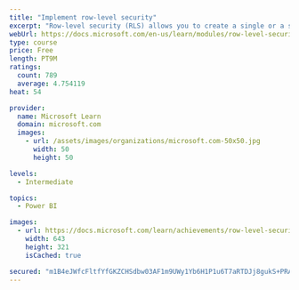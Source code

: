 ```yaml
---
title: "Implement row-level security"
excerpt: "Row-level security (RLS) allows you to create a single or a set of reports that targets data for a specific user. In this module, you will learn how to implement RLS by using either a static or dynamic method and how Microsoft Power BI simplifies testing RLS in Power BI Desktop and Power BI service."
webUrl: https://docs.microsoft.com/en-us/learn/modules/row-level-security-power-bi/
type: course
price: Free
length: PT9M
ratings:
  count: 789
  average: 4.754119
heat: 54

provider:
  name: Microsoft Learn
  domain: microsoft.com
  images:
    - url: /assets/images/organizations/microsoft.com-50x50.jpg
      width: 50
      height: 50

levels:
  - Intermediate

topics:
  - Power BI

images:
  - url: https://docs.microsoft.com/learn/achievements/row-level-security-power-bi-social.png
    width: 643
    height: 321
    isCached: true

secured: "m1B4eJWfcFltfYfGKZCHSdbw03AF1m9UWy1Yb6H1P1u6T7aRTDJj8gukS+PRAJjSeiUYHrmyb9YkItneQsBHoRP7roG2F7XbC58QV9K9XplCNkdpgs0PbV75yTJhKm0iN0MijM1zEISoqMPRwaF/ytKqaZ6+9h09IGOTG0xwDF34SWJpELjHJhD+VIqRpA6rcJxFWy09MkNpxoEBvKHJGayEkZOiCZ0v5+6RpHHw+ddU7GXwbtivUt3Lz0iwULn6MNT3gjbe89wyrl2mnpPzWpM7DBhQg3XdxdRLFKBH4RUd5ztrSNNzLalJHqnFFrm49lcE2KBgreIwnwsfwKC83XAyuHFsoOcZHIz6Cu2JYrcfl6j6F7bU77LQHCJ3zSvQKBefG7BiAjAiLNfibEM5FHLtS4HwPm/oldzbJK+f6co=;4qAFleszVS9TuxPugRWh9w=="
---
```


